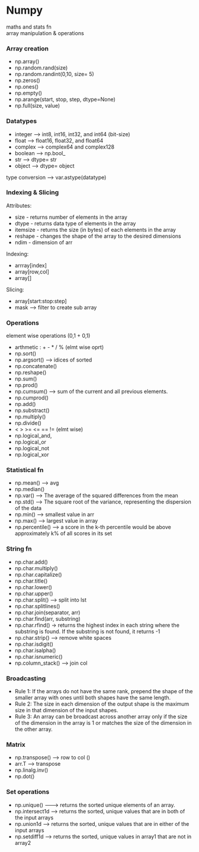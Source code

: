 # Numpy
maths and stats fn  
array manipulation & operations  

### Array creation
- np.array()
- np.random.rand(size)  
- np.random.randint(0,10, size= 5)  
- np.zeros()
- np.ones()
- np.empty()
- np.arange(start, stop, step, dtype=None)
- np.full(size, value)


### Datatypes
- integer --> int8, int16, int32, and int64 (bit-size)
- float --> float16, float32, and float64
- complex --> complex64 and complex128
- boolean --> np.bool_
- str --> dtype= str
- object --> dtype= object

type conversion --> var.astype(datatype) 

### Indexing & Slicing

Attributes:
- size - returns number of elements in the array
- dtype - returns data type of elements in the array
- itemsize - returns the size (in bytes) of each elements in the array
- reshape - changes the shape of the array to the desired dimensions
- ndim - dimension of arr


Indexing:
- arrray[index]
- array[row,col]
- array[]

Slicing:
- array[start:stop:step]
- mask --> filter to create sub array

### Operations
element wise operations (0,1 + 0,1)

- arthmetic : + - * / % (elmt wise oprt)
- np.sort()
- np.argsort() --> idices of sorted
- np.concatenate()
- np.reshape()
- np.sum()
- np.prod()
- np.cumsum() --> sum of the current and all previous elements.
- np.cumprod()
- np.add()
- np.substract()
- np.multiply()
- np.divide()
- < > >= <= == != (elmt wise)
- np.logical_and, 
- np.logical_or
- np.logical_not
- np.logical_xor

### Statistical fn
- np.mean() --> avg
- np.median()
- np.var() --> The average of the squared differences from the mean
- np.std() --> The square root of the variance, representing the dispersion of the data
- np.min() --> smallest value in arr
- np.max() --> largest value in array
- np.percentile() --> a score in the k-th percentile would be above approximately k% of all scores in its set

### String fn
- np.char.add()
- np.char.multiply()
- np.char.capitalize()
- np.char.title()
- np.char.lower()
- np.char.upper()
- np.char.split() --> split into lst
- np.char.splitlines()
- np.char.join(separator, arr)
- np.char.find(arr, substring)
- np.char.rfind() ->  returns the highest index in each string where the substring is found. If the substring is not found, it returns -1
- np.char.strip() --> remove white spaces
- np.char.isdigit()
- np.char.isalpha()
- np.char.isnumeric()
- np.column_stack() --> join col


### Broadcasting
- Rule 1: If the arrays do not have the same rank, prepend the shape of the smaller array with ones until both shapes have the same length.
- Rule 2: The size in each dimension of the output shape is the maximum size in that dimension of the input shapes.
- Rule 3: An array can be broadcast across another array only if the size of the dimension in the array is 1 or matches the size of the dimension in the other array.


### Matrix
- np.transpose() --> row to col ()
- arr.T --> transpose
- np.linalg.inv()
- np.dot()

### Set operations
- np.unique() ---> returns the sorted unique elements of an array.
- np.intersect1d --> returns the sorted, unique values that are in both of the input arrays
- np.union1d --> returns the sorted, unique values that are in either of the input arrays
- np.setdiff1d --> returns the sorted, unique values in array1 that are not in array2
